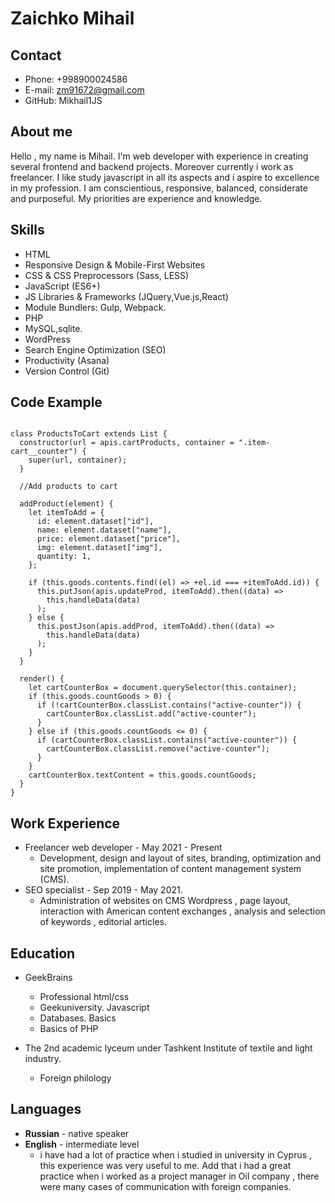 # Zaichko Mihail 

## Contact

* Phone: +998900024586
* E-mail: zm91672@gmail.com
* GitHub: Mikhail1JS

## About me

Hello , my name is Mihail. I'm web developer with experience in creating several frontend and backend projects. Moreover currently i work as freelancer. I like study javascript in all its aspects and i aspire to excellence in my profession. I am conscientious, responsive, balanced, considerate and purposeful. My priorities are experience and knowledge.

## Skills

* HTML
* Responsive Design & Mobile-First Websites
* CSS & CSS Preprocessors (Sass, LESS)
* JavaScript (ES6+)
* JS Libraries & Frameworks (JQuery,Vue.js,React)
* Module Bundlers: Gulp, Webpack.
* PHP
* MySQL,sqlite.
* WordPress
* Search Engine Optimization (SEO)
* Productivity (Asana)
* Version Control (Git)

## Code Example

```

class ProductsToCart extends List {
  constructor(url = apis.cartProducts, container = ".item-cart__counter") {
    super(url, container);
  }

  //Add products to cart

  addProduct(element) {
    let itemToAdd = {
      id: element.dataset["id"],
      name: element.dataset["name"],
      price: element.dataset["price"],
      img: element.dataset["img"],
      quantity: 1,
    };

    if (this.goods.contents.find((el) => +el.id === +itemToAdd.id)) {
      this.putJson(apis.updateProd, itemToAdd).then((data) =>
        this.handleData(data)
      );
    } else {
      this.postJson(apis.addProd, itemToAdd).then((data) =>
        this.handleData(data)
      );
    }
  }

  render() {
    let cartCounterBox = document.querySelector(this.container);
    if (this.goods.countGoods > 0) {
      if (!cartCounterBox.classList.contains("active-counter")) {
        cartCounterBox.classList.add("active-counter");
      }
    } else if (this.goods.countGoods <= 0) {
      if (cartCounterBox.classList.contains("active-counter")) {
        cartCounterBox.classList.remove("active-counter");
      }
    }
    cartCounterBox.textContent = this.goods.countGoods;
  }
}

```

## Work Experience

* Freelancer web developer - May 2021 - Present
    + Development, design and layout of sites, branding, optimization and site promotion, implementation of content management system (CMS).
* SEO specialist - Sep 2019 - May 2021.
    + Administration of websites on CMS Wordpress , page layout, interaction with American content exchanges , analysis and selection of keywords , editorial articles.

## Education

* GeekBrains
    + Professional html/css
    + Geekuniversity. Javascript
    + Databases. Basics
    + Basics of PHP

* The 2nd academic lyceum under Tashkent  Institute of textile and  light industry.
    + Foreign philology

## Languages

* **Russian** - native speaker
* **English** - intermediate level
    + i have had a lot of practice when i studied in university in Cyprus , this experience was very useful to me. Add that i had a great practice when i worked as a project manager in Oil company , there were many cases of communication with foreign companies. 





